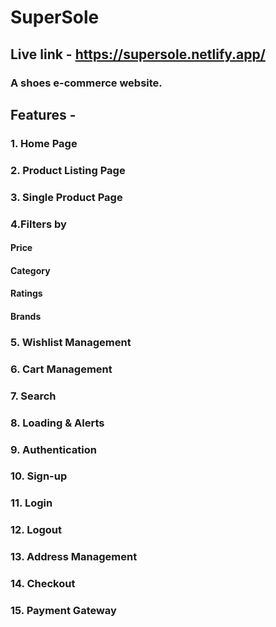 # SuperSole
## Live link - https://supersole.netlify.app/
### A shoes e-commerce website.
## Features -
###  1. Home Page
### 2. Product Listing Page
### 3. Single Product Page
### 4.Filters by
#### Price
#### Category
#### Ratings
#### Brands
### 5. Wishlist Management
### 6. Cart Management
### 7. Search
### 8. Loading & Alerts
### 9. Authentication
### 10. Sign-up
### 11. Login
### 12. Logout
### 13. Address Management
### 14. Checkout
### 15. Payment Gateway
